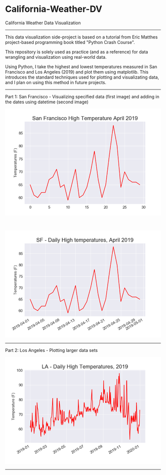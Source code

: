 # California-Weather-DV
California Weather Data Visualization

--------------------------------------------------------------------------------------------------------

This data visualization side-project is based on a tutorial from Eric Matthes project-based programming book titled "Python Crash Course".

This repository is solely used as practice (and as a reference) for data wrangling and visualization using real-world data. 

Using Python, I take the highest and lowest temperatures measured in San Francisco and Los Angeles (2019) and plot them using matplotlib. This introduces the standard techniques used for plotting and visualizating data, and I plan on using this method in future projects.

--------------------------------------------------------------------------------------------------------

Part 1: San Francisco - Visualizing specified data (first image) and adding in the dates using datetime (second image)

![](plots/sf1.png)

<br>

![](plots/sf2.png)

--------------------------------------------------------------------------------------------------------

Part 2: Los Angeles - Plotting larger data sets

![](plots/la1.png)

--------------------------------------------------------------------------------------------------------
